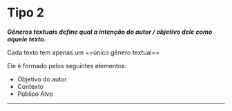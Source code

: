 # Tipo 2 

***Gêneros textuais define qual a intenção do autor / objetivo dele como aquele texto.***

Cada texto tem apenas um ==único gênero textual==

Ele é formado pelos seguintes elementos:

- Objetivo do autor
- Contexto
- Público Alvo
---

